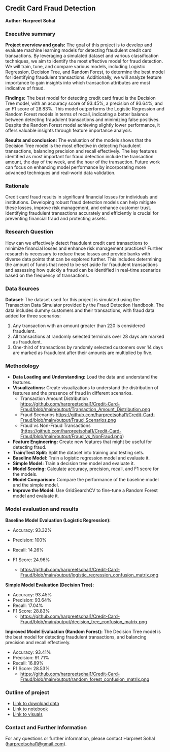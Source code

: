 ## Credit Card Fraud Detection

**Author: Harpreet Sohal**

### Executive summary

**Project overview and goals:** The goal of this project is to develop and evaluate machine learning models for detecting fraudulent credit card transactions. By leveraging a simulated dataset and various classification techniques, we aim to identify the most effective model for fraud detection. We will train, tune, and compare various models, including Logistic Regression, Decision Tree, and Random Forest, to determine the best model for identifying fraudulent transactions. Additionally, we will analyze feature importance to gain insights into which transaction attributes are most indicative of fraud.

**Findings:** The best model for detecting credit card fraud is the Decision Tree model, with an accuracy score of 93.45%, a precision of 93.64%, and an F1 score of 28.83%. This model outperforms the Logistic Regression and Random Forest models in terms of recall, indicating a better balance between detecting fraudulent transactions and minimizing false positives. Despite the Random Forest model achieving slightly lower performance, it offers valuable insights through feature importance analysis.

**Results and conclusion:** The evaluation of the models shows that the Decision Tree model is the most effective in detecting fraudulent transactions, balancing precision and recall effectively. The key features identified as most important for fraud detection include the transaction amount, the day of the week, and the hour of the transaction. Future work can focus on enhancing model performance by incorporating more advanced techniques and real-world data validation.

### Rationale

Credit card fraud results in significant financial losses for individuals and institutions. Developing robust fraud detection models can help mitigate these losses, improve risk management, and enhance customer trust. Identifying fraudulent transactions accurately and efficiently is crucial for preventing financial fraud and protecting assets.

### Research Question

How can we effectively detect fraudulent credit card transactions to minimize financial losses and enhance risk management practices? Further research is necessary to reduce these losses and provide banks with diverse data points that can be explored further. This includes determining the amount of funds that need to be set aside for fraudulent transactions and assessing how quickly a fraud can be identified in real-time scenarios based on the frequency of transactions.

### Data Sources

**Dataset:** The dataset used for this project is simulated using the Transaction Data Simulator provided by the Fraud Detection Handbook. The data includes dummy customers and their transactions, with fraud data added for three scenarios:
1. Any transaction with an amount greater than 220 is considered fraudulent.
2. All transactions at randomly selected terminals over 28 days are marked as fraudulent.
3. One-third of transactions by randomly selected customers over 14 days are marked as fraudulent after their amounts are multiplied by five.

### Methodology

- **Data Loading and Understanding:** Load the data and understand the features.
- **Visualizations:** Create visualizations to understand the distribution of features and the presence of fraud in different scenarios.
  - Transaction Amount Distribution https://github.com/harpreetsohal1/Credit-Card-Fraud/blob/main/output/Transaction_Amount_Distribution.png
  - Fraud Scenarios   https://github.com/harpreetsohal1/Credit-Card-Fraud/blob/main/output/Fraud_Scenarios.png
  - Fraud vs Non-Fraud Transactions (https://github.com/harpreetsohal1/Credit-Card-Fraud/blob/main/output/Fraud_vs_NonFraud.png)
- **Feature Engineering:** Create new features that might be useful for detecting fraud.
- **Train/Test Split:** Split the dataset into training and testing sets.
- **Baseline Model:** Train a logistic regression model and evaluate it.
- **Simple Model:** Train a decision tree model and evaluate it.
- **Model Scoring:** Calculate accuracy, precision, recall, and F1 score for the models.
- **Model Comparison:** Compare the performance of the baseline model and the simple model.
- **Improve the Model:** Use GridSearchCV to fine-tune a Random Forest model and evaluate it.

### Model evaluation and results 

**Baseline Model Evaluation (Logistic Regression):**
- Accuracy: 93.32%
- Precision: 100%
- Recall: 14.26%
- F1 Score: 24.96%

  - https://github.com/harpreetsohal1/Credit-Card-Fraud/blob/main/output/logistic_regression_confusion_matrix.png

**Simple Model Evaluation (Decision Tree):**
- Accuracy: 93.45%
- Precision: 93.64%
- Recall: 17.04%
- F1 Score: 28.83%
  - https://github.com/harpreetsohal1/Credit-Card-Fraud/blob/main/output/decision_tree_confusion_matrix.png

**Improved Model Evaluation (Random Forest):**
The Decision Tree model is the best model for detecting fraudulent transactions, and balancing precision and recall effectively.
- Accuracy: 93.41%
- Precision: 91.71%
- Recall: 16.89%
- F1 Score: 28.53%
  - https://github.com/harpreetsohal1/Credit-Card-Fraud/blob/main/output/random_forest_confusion_matrix.png


### Outline of project

- [Link to download data](https://github.com/harpreetsohal1/Credit-Card-Fraud/tree/main/simulated-data-csv)
- [Link to notebook](https://github.com/harpreetsohal1/Credit-Card-Fraud/blob/main/Credit-Card-Fraud.ipynb)
- [Link to visuals](https://github.com/harpreetsohal1/Credit-Card-Fraud/tree/main/output)

### Contact and Further Information

For any questions or further information, please contact Harpreet Sohal (harpreetsohal1@gmail.com).
